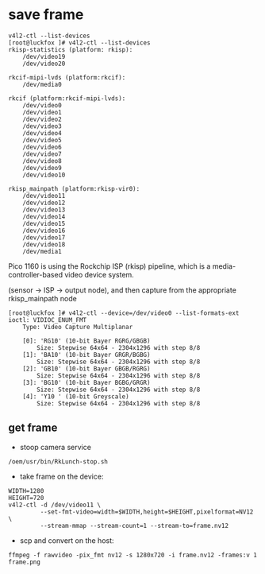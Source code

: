 # save frame

```
v4l2-ctl --list-devices
[root@luckfox ]# v4l2-ctl --list-devices
rkisp-statistics (platform: rkisp):
	/dev/video19
	/dev/video20

rkcif-mipi-lvds (platform:rkcif):
	/dev/media0

rkcif (platform:rkcif-mipi-lvds):
	/dev/video0
	/dev/video1
	/dev/video2
	/dev/video3
	/dev/video4
	/dev/video5
	/dev/video6
	/dev/video7
	/dev/video8
	/dev/video9
	/dev/video10

rkisp_mainpath (platform:rkisp-vir0):
	/dev/video11
	/dev/video12
	/dev/video13
	/dev/video14
	/dev/video15
	/dev/video16
	/dev/video17
	/dev/video18
	/dev/media1
```

Pico 1160 is using the Rockchip ISP (rkisp) pipeline, which is a media-controller-based video device system.

(sensor → ISP → output node), and then capture from the appropriate rkisp_mainpath node

```
[root@luckfox ]# v4l2-ctl --device=/dev/video0 --list-formats-ext
ioctl: VIDIOC_ENUM_FMT
	Type: Video Capture Multiplanar

	[0]: 'RG10' (10-bit Bayer RGRG/GBGB)
		Size: Stepwise 64x64 - 2304x1296 with step 8/8
	[1]: 'BA10' (10-bit Bayer GRGR/BGBG)
		Size: Stepwise 64x64 - 2304x1296 with step 8/8
	[2]: 'GB10' (10-bit Bayer GBGB/RGRG)
		Size: Stepwise 64x64 - 2304x1296 with step 8/8
	[3]: 'BG10' (10-bit Bayer BGBG/GRGR)
		Size: Stepwise 64x64 - 2304x1296 with step 8/8
	[4]: 'Y10 ' (10-bit Greyscale)
		Size: Stepwise 64x64 - 2304x1296 with step 8/8
```


## get frame

* stoop camera service

```
/oem/usr/bin/RkLunch-stop.sh
```

* take frame on the device:

```
WIDTH=1280       
HEIGHT=720
v4l2-ctl -d /dev/video11 \
         --set-fmt-video=width=$WIDTH,height=$HEIGHT,pixelformat=NV12 \
         --stream-mmap --stream-count=1 --stream-to=frame.nv12
```

* scp and convert on the host:

```
ffmpeg -f rawvideo -pix_fmt nv12 -s 1280x720 -i frame.nv12 -frames:v 1 frame.png
```